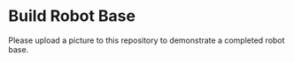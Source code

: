 # Build Robot Base
Please upload a picture to this repository to demonstrate a completed robot base.
